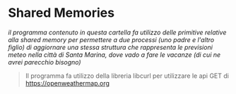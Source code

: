 # Shared Memories
*il programma contenuto in questa cartella fa utilizzo delle primitive relative alla shared memory per permettere a due processi (uno padre e l'altro figlio) di aggiornare una stessa struttura che rappresenta le previsioni meteo nella città di Santa Marina, dove vado a fare le vacanze (di cui ne avrei parecchio bisogno)*

>Il programma fa utilizzo della libreria libcurl per utilizzare le api GET di https://openweathermap.org